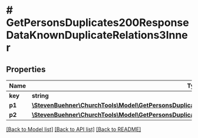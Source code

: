 # # GetPersonsDuplicates200ResponseDataKnownDuplicateRelations3Inner

## Properties

Name | Type | Description | Notes
------------ | ------------- | ------------- | -------------
**key** | **string** |  | [optional]
**p1** | [**\StevenBuehner\ChurchTools\Model\GetPersonsDuplicates200ResponseDataKnownDuplicateRelations3InnerP1**](GetPersonsDuplicates200ResponseDataKnownDuplicateRelations3InnerP1.md) |  | [optional]
**p2** | [**\StevenBuehner\ChurchTools\Model\GetPersonsDuplicates200ResponseDataKnownDuplicateRelations3InnerP1**](GetPersonsDuplicates200ResponseDataKnownDuplicateRelations3InnerP1.md) |  | [optional]

[[Back to Model list]](../../README.md#models) [[Back to API list]](../../README.md#endpoints) [[Back to README]](../../README.md)
